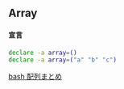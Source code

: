 ## Array

#### 宣言

```sh
declare -a array=()
declare -a array=("a" "b" "c")
```

[bash 配列まとめ](https://qiita.com/b4b4r07/items/e56a8e3471fb45df2f59)

